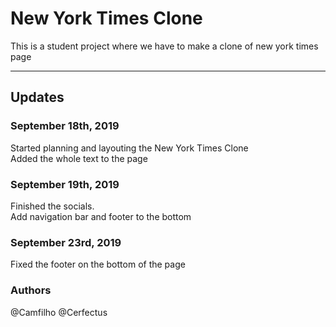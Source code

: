 # New York Times Clone
This is a student project where we have to make a clone of new york times page<br>

***
## Updates

### September 18th, 2019
Started planning and layouting the New York Times Clone <br>
Added the whole text to the page <br>

### September 19th, 2019
Finished the socials. <br>
Add navigation bar and footer to the bottom <br>

### September 23rd, 2019
Fixed the footer on the bottom of the page <br>


### Authors
@Camfilho
@Cerfectus

